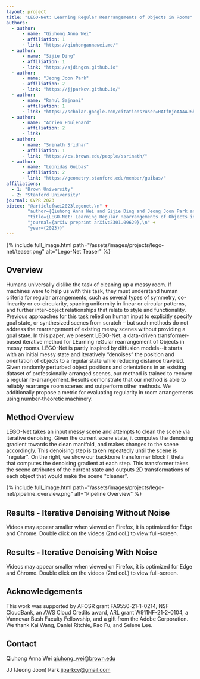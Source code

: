 ```yaml
---
layout: project
title: "LEGO-Net: Learning Regular Rearrangements of Objects in Rooms"
authors:
  - author:
      - name: "Qiuhong Anna Wei"
      - affiliation: 1
      - link: "https://qiuhongannawei.me/"
  - author:
      - name: "Sijie Ding"
      - affiliation: 1
      - link: "https://sjdingcn.github.io"
  - author:
      - name: "Jeong Joon Park"
      - affiliation: 2
      - link: "https://jjparkcv.github.io/"
  - author:
      - name: "Rahul Sajnani"
      - affiliation: 1
      - link: "https://scholar.google.com/citations?user=HAtfBjoAAAAJ&hl=en&oi=ao"
  - author:
      - name: "Adrien Poulenard"
      - affiliation: 2
      - link:
  - author:
      - name: "Srinath Sridhar"
      - affiliation: 1
      - link: "https://cs.brown.edu/people/ssrinath/"
  - author:
      - name: "Leonidas Guibas"
      - affiliation: 2
      - link: "https://geometry.stanford.edu/member/guibas/"
affiliations:
  - 1: "Brown University"
  - 2: "Stanford University"
journal: CVPR 2023
bibtex: "@article{wei2023legonet,\n" +
		"author={Qiuhong Anna Wei and Sijie Ding and Jeong Joon Park and Rahul Sajnani and Adrien Poulenard and Srinath Sridhar and Leonidas Guibas},\n" +
		"title={LEGO-Net: Learning Regular Rearrangements of Objects in Rooms},\n" +
		"journal={arXiv preprint arXiv:2301.09629},\n" +
		"year={2023}}"
---
```


{% include full_image.html path="/assets/images/projects/lego-net/teaser.png" alt="Lego-Net Teaser" %}

## Overview

Humans universally dislike the task of cleaning up a messy room. If machines were to help us with this task, they must understand human criteria for regular arrangements, such as several types of symmetry, co-linearity or co-circularity, spacing uniformity in linear or circular patterns, and further inter-object relationships that relate to style and functionality. Previous approaches for this task relied on human input to explicitly specify goal state, or synthesized scenes from scratch – but such methods do not address the rearrangement of existing messy scenes without providing a goal state. In this paper, we present LEGO-Net, a data-driven transformer-based iterative method for LEarning reGular rearrangement of Objects in messy rooms. LEGO-Net is partly inspired by diffusion models--it starts with an initial messy state and iteratively “denoises” the position and orientation of objects to a regular state while reducing distance traveled. Given randomly perturbed object positions and orientations in an existing dataset of professionally-arranged scenes, our method is trained to recover a regular re-arrangement. Results demonstrate that our method is able to reliably rearrange room scenes and outperform other methods. We additionally propose a metric for evaluating regularity in room arrangements using number-theoretic machinery.

## Method Overview

LEGO-Net takes an input messy scene and attempts to clean the scene via iterative denoising. Given the current scene state, it computes the denoising gradient towards the clean manifold, and makes changes to the scene accordingly. This denoising step is taken repeatedly until the scene is "regular". On the right, we show our backbone transformer block f_theta that computes the denoising gradient at each step. This transformer takes the scene attributes of the current state and outputs 2D transformations of each object that would make the scene "cleaner".

{% include full_image.html path="/assets/images/projects/lego-net/pipeline_overview.png" alt="Pipeline Overview" %}

## Results - Iterative Denoising Without Noise

Videos may appear smaller when viewed on Firefox, it is optimized for Edge and Chrome. Double click on the videos (2nd col.) to view full-screen.

## Results - Iterative Denoising With Noise

Videos may appear smaller when viewed on Firefox, it is optimized for Edge and Chrome. Double click on the videos (2nd col.) to view full-screen.

## Acknowledgements

This work was supported by AFOSR grant FA9550-21-1-0214, NSF CloudBank, an AWS Cloud Credits award, ARL grant W911NF-21-2-0104, a Vannevar Bush Faculty Fellowship, and a gift from the Adobe Corporation. We thank Kai Wang, Daniel Ritchie, Rao Fu, and Selene Lee.

## Contact

Qiuhong Anna Wei [qiuhong_wei@brown.edu](qiuhong_wei@brown.edu)

JJ (Jeong Joon) Park [jjparkcv@gmail.com](jjparkcv@gmail.com)
